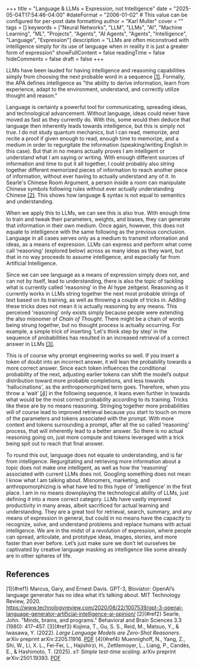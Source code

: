 +++
title = "Language & LLMs = Expression, not Intelligence"
date = "2025-05-04T17:54:46-04:00"
#dateFormat = "2006-01-02" # This value can be configured for per-post date formatting
author = "Karl Muller"
cover = ""
tags = []
keywords = ["Neural Networks", "LLM", "LLMs", "AI", "Machine Learning", "ML", "Projects", "Agents", "AI Agents", "Agents", "Intelligence", "Language", "Expression"]
description = "LLMs are often miconstrued with intelligence simply for its use of language when in reality it is just a greater form of expression"
showFullContent = false
readingTime = false
hideComments = false
draft = false
+++

LLMs have been lauded for having intelligence and reasoning capabilities simply from choosing the next probable word in a sequence [\[1\]](#ref1). 
Formally, the APA defines intelligence as "the ability to derive information, learn from experience, adapt to the environment, understand, and correctly utilize thought and reason." 

Language is certainly a powerful tool for communicating, spreading ideas, and technological advancement. Without language, ideas could never have moved as fast as they currently do. With this, some would then deduce that language then inherently leads towards intelligence, but this is simply not true. I do not study quantum mechanics, but I can read, memorize, and recite a proof if given enough to read, enough time to memorize, and a medium in order to regurgitate the information (speaking/writing English in this case). But that in no means actually proves I am intelligent or understand what I am saying or writing. With enough different sources of information and time to put it all together, I could probably also string together different memorized pieces of information to reach another piece of information, without ever having to actually understand any of it. In Searle's Chinese Room Argument, a person inside a room can manipulate Chinese symbols following rules without ever actually understanding Chinese [\[2\]](#ref2). This shows how language & syntax is not equal to semantics and understanding.

When we apply this to LLMs, we can see this is also true. With enough time to train and tweak their parameters, weights, and biases, they can generate that information in their own medium. Once again, however, this does not equate to intelligence with the same following as the previous conclusion. Language in all cases serves only as a medium to transmit information and ideas, as a means of expression. LLMs can express and perform what come call ‘reasoning’ (explored below) across as many ideas as they want, but that in no way proceeds to assume intelligence, and especially far from Artificial Intelligence.

Since we can see language as a means of expression simply does not, and can not by itself, lead to understanding, there is also the topic of tackling what is currently called ‘reasoning’ in the AI hype zeitgeist. Reasoning as it currently works in LLMs string together the next most probable strings of text based on its training, as well as throwing a couple of tricks in. Adding these tricks does not mean it is actually reasoning by any means. This perceived 'reasoning' only exists simply because people were extending the also misnomer of *Chain of Thought*. There might be a chain of words being strung together, but no thought process is actually occurring. For example, a simple trick of inserting ‘Let's think step by step’ in the sequence of probabilities has resulted in an increased retrieval of a correct answer in LLMs [\[3\]](#ref3).

This is of course why prompt engineering works so well. If you insert a token of doubt into an incorrect answer, it will lean the probability towards a more correct answer. Since each token influences the conditional probability of the next, adjusting earlier tokens can shift the model’s output distribution toward more probable completions, and less towards 'hallucinations', as the anthropomorphized term goes. Therefore, when you throw a ‘wait’ [\[4\]](#ref4) in the following sequence, it leans even further in towards what would be the most correct probability according to its training. Tricks like these are by no means reasoning. Stringing together more probabilities will of course lead to improved retrieval because you start to touch on more of the parameters and tokens associated with the prompt. With more context and tokens surrounding a prompt, after all the so called ‘reasoning’ process, that will inherently lead to a better answer. So there is no actual reasoning going on, just more compute and tokens leveraged with a trick being spit out to reach that final answer. 

To round this out, language does not equate to understanding, and is far from intelligence. Regurgitating and retrieving more information about a topic does not make one intelligent, as well as how the ‘reasoning’ associated with current LLMs does not. Googling something does not mean I know what I am talking about. Misnomers, marketing, and anthropomorphizing is what have led to this hype of 'intelligence' in the first place. I am in no means downplaying the technological ability of LLMs, just defining it into a more correct category. LLMs have vastly improved productivity in many areas, albeit sacrificed for actual learning and understanding. They are a great tool for retrieval, search, summary, and any means of expression in general, but could in no means have the capacity to recognize, solve, and understand problems and replace humans with actual intelligence. We are in the midst of a revolution of expression, where people can spread, articulate, and prototype ideas, images, stories, and more faster than ever before. Let’s just make sure we don’t let ourselves be captivated by creative language masking as intelligence like some already are in other spheres of life.


## References

[1]{#ref1} Marcus, Gary, and Ernest Davis. GPT-3, Bloviator: OpenAI’s language generator has no idea what it’s talking about. MIT Technology Review, 2020.
https://www.technologyreview.com/2020/08/22/1007539/gpt-3-openai-language-generator-artificial-intelligence-ai-opinion/
[2]{#ref2} Searle, John. "Minds, brains, and programs." Behavioral and Brain Sciences 3.3 (1980): 417–457.
[3]{#ref3} Kojima, T., Gu, S. S., Reid, M., Matsuo, Y., & Iwasawa, Y. (2022). *Large Language Models are Zero-Shot Reasoners*. arXiv preprint arXiv:2205.11916. [PDF](https://arxiv.org/pdf/2205.11916)
[4]{#ref4} Muennighoff, N., Yang, Z., Shi, W., Li, X. L., Fei-Fei, L., Hajishirzi, H., Zettlemoyer, L., Liang, P., Candès, E., & Hashimoto, T. (2025). *s1: Simple test-time scaling*. arXiv preprint arXiv:2501.19393. [PDF](https://arxiv.org/pdf/2501.19393)


